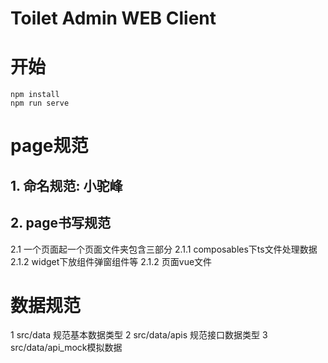 # Toilet Admin WEB Client
# 开始
```
npm install
npm run serve
```

# page规范
## 1. 命名规范: 小驼峰
## 2. page书写规范
2.1 一个页面起一个页面文件夹包含三部分
2.1.1 composables下ts文件处理数据
2.1.2 widget下放组件弹窗组件等
2.1.2 页面vue文件

# 数据规范
1 src/data 规范基本数据类型
2 src/data/apis 规范接口数据类型
3 src/data/api_mock模拟数据


